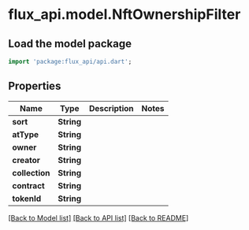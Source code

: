 # flux_api.model.NftOwnershipFilter

## Load the model package
```dart
import 'package:flux_api/api.dart';
```

## Properties
Name | Type | Description | Notes
------------ | ------------- | ------------- | -------------
**sort** | **String** |  | 
**atType** | **String** |  | 
**owner** | **String** |  | 
**creator** | **String** |  | 
**collection** | **String** |  | 
**contract** | **String** |  | 
**tokenId** | **String** |  | 

[[Back to Model list]](../README.md#documentation-for-models) [[Back to API list]](../README.md#documentation-for-api-endpoints) [[Back to README]](../README.md)


